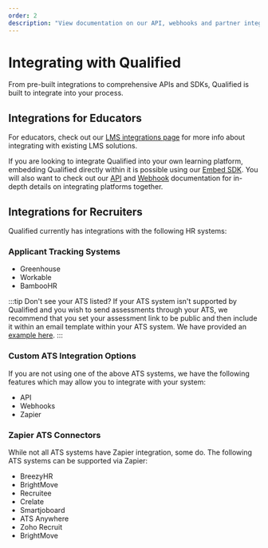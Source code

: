 ```yaml
---
order: 2
description: "View documentation on our API, webhooks and partner integrations"
---
```


# Integrating with Qualified

From pre-built integrations to comprehensive APIs and SDKs, Qualified is built to integrate into your process.

## Integrations for Educators 
For educators, check out our [LMS integrations page](lms) for more info about integrating with existing LMS solutions.

If you are looking to integrate Qualified into your own learning platform, embedding Qualified directly within it is possible using our [Embed SDK](custom-integrations/embed). You will also want to check out our [API](custom-integrations/api) and [Webhook](custom-integrations/webhooks) documentation for in-depth details on integrating platforms together.  

## Integrations for Recruiters
Qualified currently has integrations with the following HR systems:
 
### Applicant Tracking Systems
- Greenhouse
- Workable
- BambooHR

:::tip Don't see your ATS listed?
If your ATS system isn't supported by Qualified and you wish to send assessments through your ATS, we recommend that you set your assessment link to be public and then include it within an email template within your ATS system. We have provided an [example here](/for-teams/process/invitations/#email-template).
:::

### Custom ATS Integration Options
If you are not using one of the above ATS systems, we have the following features which may allow you to integrate with your system:

- API
- Webhooks
- Zapier


### Zapier ATS Connectors
While not all ATS systems have Zapier integration, some do. The following ATS systems can be supported via Zapier: 

- BreezyHR
- BrightMove
- Recruitee
- Crelate
- Smartjoboard
- ATS Anywhere
- Zoho Recruit
- BrightMove 
